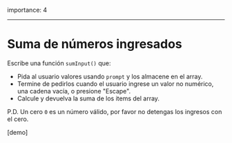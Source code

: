 importance: 4

---

# Suma de números ingresados

Escribe una función `sumInput()` que:

- Pida al usuario valores usando `prompt` y los almacene en el array.
- Termine de pedirlos cuando el usuario ingrese un valor no numérico, una cadena vacía, o presione "Escape".
- Calcule y devuelva la suma de los items del array.

P.D. Un cero `0` es un número válido, por favor no detengas los ingresos con el cero.

[demo]
